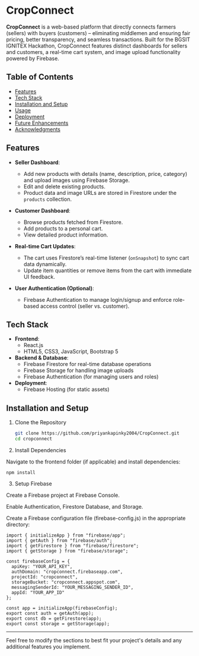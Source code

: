 # CropConnect

**CropConnect** is a web-based platform that directly connects farmers (sellers) with buyers (customers) – eliminating middlemen and ensuring fair pricing, better transparency, and seamless transactions. Built for the BGSIT IGNITEX Hackathon, CropConnect features distinct dashboards for sellers and customers, a real-time cart system, and image upload functionality powered by Firebase.

## Table of Contents

- [Features](#features)
- [Tech Stack](#tech-stack)
- [Installation and Setup](#installation-and-setup)
- [Usage](#usage)
- [Deployment](#deployment)
- [Future Enhancements](#future-enhancements)
- [Acknowledgments](#acknowledgments)

## Features

- **Seller Dashboard**:
  - Add new products with details (name, description, price, category) and upload images using Firebase Storage.
  - Edit and delete existing products.
  - Product data and image URLs are stored in Firestore under the `products` collection.

- **Customer Dashboard**:
  - Browse products fetched from Firestore.
  - Add products to a personal cart.
  - View detailed product information.

- **Real-time Cart Updates**:
  - The cart uses Firestore’s real-time listener (`onSnapshot`) to sync cart data dynamically.
  - Update item quantities or remove items from the cart with immediate UI feedback.

- **User Authentication (Optional)**:
  - Firebase Authentication to manage login/signup and enforce role-based access control (seller vs. customer).

## Tech Stack

- **Frontend**: 
  - React.js
  - HTML5, CSS3, JavaScript, Bootstrap 5
- **Backend & Database**:
  - Firebase Firestore for real-time database operations
  - Firebase Storage for handling image uploads
  - Firebase Authentication (for managing users and roles)
- **Deployment**:
  - Firebase Hosting (for static assets)

## Installation and Setup

1. Clone the Repository

   ```bash
   git clone https://github.com/priyankapinky2004/CropConnect.git
   cd cropconnect
   ```
2. Install Dependencies

Navigate to the frontend folder (if applicable) and install dependencies:
```
npm install
```
3. Setup Firebase

Create a Firebase project at Firebase Console.

Enable Authentication, Firestore Database, and Storage.

Create a Firebase configuration file (firebase-config.js) in the appropriate directory:

```
import { initializeApp } from "firebase/app";
import { getAuth } from "firebase/auth";
import { getFirestore } from "firebase/firestore";
import { getStorage } from "firebase/storage";

const firebaseConfig = {
  apiKey: "YOUR_API_KEY",
  authDomain: "cropconnect.firebaseapp.com",
  projectId: "cropconnect",
  storageBucket: "cropconnect.appspot.com",
  messagingSenderId: "YOUR_MESSAGING_SENDER_ID",
  appId: "YOUR_APP_ID"
};

const app = initializeApp(firebaseConfig);
export const auth = getAuth(app);
export const db = getFirestore(app);
export const storage = getStorage(app);
```

---

Feel free to modify the sections to best fit your project's details and any additional features you implement.
